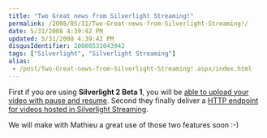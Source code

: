 ```yaml
---
title: "Two Great news from Silverlight Streaming!"
permalink: /2008/05/31/Two-Great-news-from-Silverlight-Streaming!/
date: 5/31/2008 4:39:42 PM
updated: 5/31/2008 4:39:42 PM
disqusIdentifier: 20080531043942
tags: ["Silverlight", "Silverlight Streaming"]
alias:
 - /post/Two-Great-news-from-Silverlight-Streaming!.aspx/index.html
---
```

First if you are using **Silverlight 2 Beta 1**, you will be [able to upload your video with pause and resume](http://dev.live.com/blogs/sls/archive/2008/05/30/317.aspx). Second they finally deliver a [HTTP endpoint for videos hosted in Silverlight Streaming](http://dev.live.com/blogs/sls/archive/2008/05/30/316.aspx).

We will make with Mathieu a great use of those two features soon :-)

